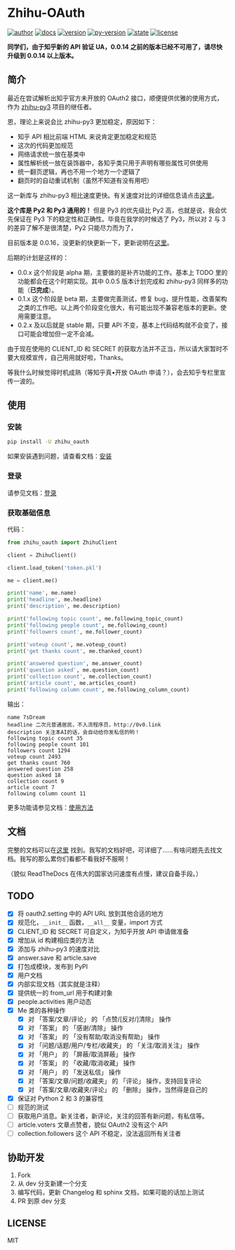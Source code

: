 # Zhihu-OAuth

[![author][badge-author]][my-zhihu] [![docs][badge-docs]][rtds-home] [![version][badge-version]][pypi] [![py-version][badge-py-version]][pypi] [![state][badge-state]][pypi] [![license][badge-license]][license]

**同学们，由于知乎新的 API 验证 UA，0.0.14 之前的版本已经不可用了，请尽快升级到 0.0.14 以上版本。**

## 简介

最近在尝试解析出知乎官方未开放的 OAuth2 接口，顺便提供优雅的使用方式，作为 [zhihu-py3][zhihu-py3-github] 项目的继任者。

恩，理论上来说会比 zhihu-py3 更加稳定，原因如下：

- 知乎 API 相比前端 HTML 来说肯定更加稳定和规范
- 这次的代码更加规范
- 网络请求统一放在基类中
- 属性解析统一放在装饰器中，各知乎类只用于声明有哪些属性可供使用
- 统一翻页逻辑，再也不用一个地方一个逻辑了
- 翻页时的自动重试机制（虽然不知道有没有用吧）

这一新库与 zhihu-py3 相比速度更快。有关速度对比的详细信息请点击[这里][speed-compare]。

**这个库是 Py2 和 Py3 通用的！** 但是 Py3 的优先级比 Py2 高，也就是说，我会优先保证在 Py3 下的稳定性和正确性。毕竟在我学的时候选了 Py3，所以对 2 与 3 的差异了解不是很清楚，Py2 只能尽力而为了，

目前版本是 0.0.16，没更新的快更新一下，更新说明在[这里][changelog]。

后期的计划是这样的：

- 0.0.x 这个阶段是 alpha 期，主要做的是补齐功能的工作。基本上 TODO 里的功能都会在这个时期实现。其中 0.0.5 版本计划完成和 zhihu-py3 同样多的功能（**已完成**）。 
- 0.1.x 这个阶段是 beta 期，主要做完善测试，修复 bug，提升性能，改善架构之类的工作吧。以上两个阶段变化很大，有可能出现不兼容老版本的更新。使用需要注意。
- 0.2.x 及以后就是 stable 期，只要 API 不变，基本上代码结构就不会变了，接口可能会增加但一定不会减。

由于现在使用的 CLIENT_ID 和 SECRET 的获取方法并不正当，所以请大家暂时不要大规模宣传，自己用用就好啦，Thanks。

等我什么时候觉得时机成熟（等知乎真•开放 OAuth 申请？），会去知乎专栏里宣传一波的。

## 使用

### 安装

```bash
pip install -U zhihu_oauth
```

如果安装遇到问题，请查看文档：[安装][rtds-install]

### 登录

请参见文档：[登录][rtds-login]

### 获取基础信息

代码：

```python
from zhihu_oauth import ZhihuClient

client = ZhihuClient()

client.load_token('token.pkl')

me = client.me()

print('name', me.name)
print('headline', me.headline)
print('description', me.description)

print('following topic count', me.following_topic_count)
print('following people count', me.following_count)
print('followers count', me.follower_count)

print('voteup count', me.voteup_count)
print('get thanks count', me.thanked_count)

print('answered question', me.answer_count)
print('question asked', me.question_count)
print('collection count', me.collection_count)
print('article count', me.articles_count)
print('following column count', me.following_column_count)
```

输出：

```text
name 7sDream
headline 二次元普通居民，不入流程序员，http://0v0.link
description 关注本AI的话，会自动给你发私信的哟！
following topic count 35
following people count 101
followers count 1294
voteup count 2493
get thanks count 760
answered question 258
question asked 18
collection count 9
article count 7
following column count 11
```

更多功能请参见文档：[使用方法][rtds-usage]

## 文档

完整的文档可以在[这里][rtds-home] 找到。我写的文档好吧，可详细了……有啥问题先去找文档。我写的那么累你们看都不看我好不服啊！

（貌似 ReadTheDocs 在伟大的国家访问速度有点慢，建议自备手段。）

## TODO

- [x] 将 oauth2.setting 中的 API URL 放到其他合适的地方
- [x] 规范化，`__init__` 函数，`__all__` 变量，import 方式
- [x] CLIENT_ID 和 SECRET 可自定义，为知乎开放 API 申请做准备
- [x] 增加从 id 构建相应类的方法
- [x] 添加与 zhihu-py3 的速度对比
- [x] answer.save 和 article.save
- [x] 打包成模块，发布到 PyPI
- [x] 用户文档
- [x] 内部实现文档（其实就是注释）
- [x] 提供统一的 from_url 用于构建对象
- [x] people.activities 用户动态
- [x] Me 类的各种操作
    + [x] 对 「答案/文章/评论」 的 「点赞/[反对/]清除」 操作
    + [x] 对 「答案」 的 「感谢/清除」 操作
    + [x] 对 「答案」 的 「没有帮助/取消没有帮助」 操作
    + [x] 对 「问题/话题/用户/专栏/收藏夹」 的 「关注/取消关注」 操作
    + [x] 对 「用户」 的 「屏蔽/取消屏蔽」 操作
    + [x] 对 「答案」 的 「收藏/取消收藏」 操作
    + [x] 对 「用户」 的 「发送私信」 操作
    + [x] 对 「答案/文章/问题/收藏夹」 的 「评论」 操作，支持回复评论
    + [x] 对 「答案/文章/收藏夹/评论」 的 「删除」 操作，当然得是自己的
- [x] 保证对 Python 2 和 3 的兼容性
- [ ] 规范的测试
- [ ] 获取用户消息。新关注者，新评论，关注的回答有新问题，有私信等。
- [ ] article.voters 文章点赞者，貌似 OAuth2 没有这个 API
- [ ] collection.followers 这个 API 不稳定，没法返回所有关注者

## 协助开发

1. Fork
2. 从 dev 分支新建一个分支
3. 编写代码，更新 Changelog 和 sphinx 文档，如果可能的话加上测试
4. PR 到原 dev 分支

## LICENSE

MIT


[zhihu-py3-github]: https://github.com/7sDream/zhihu-py3
[speed-compare]: https://github.com/7sDream/zhihu-oauth/blob/master/compare.md
[changelog]: https://github.com/7sDream/zhihu-oauth/blob/master/changelog.md

[rtds-home]: http://zhihu-oauth.readthedocs.io/zh_CN/latest
[rtds-install]: http://zhihu-oauth.readthedocs.io/zh_CN/latest/guide/install.html
[rtds-login]: http://zhihu-oauth.readthedocs.io/zh_CN/latest/guide/login.html
[rtds-usage]: http://zhihu-oauth.readthedocs.io/zh_CN/latest/guide/use.html

[badge-author]: https://img.shields.io/badge/Author-7sDream-blue.svg
[badge-docs]: https://readthedocs.org/projects/zhihu-oauth/badge/?version=latest
[badge-version]: https://img.shields.io/pypi/v/zhihu_oauth.svg
[badge-py-version]: https://img.shields.io/pypi/pyversions/zhihu_oauth.svg
[badge-state]: https://img.shields.io/pypi/status/zhihu_oauth.svg
[badge-license]: https://img.shields.io/pypi/l/zhihu_oauth.svg

[my-zhihu]: https://www.zhihu.com/people/7sdream
[pypi]: https://pypi.python.org/pypi/zhihu_oauth
[license]: https://github.com/7sDream/zhihu-oauth/blob/master/LICENSE
